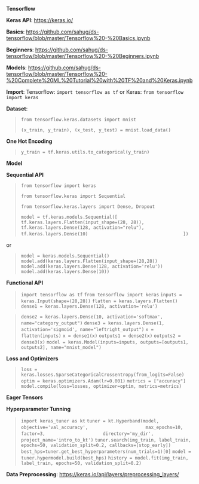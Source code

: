 **Tensorflow**

**Keras API**: https://keras.io/

**Basics**: https://github.com/sahug/ds-tensorflow/blob/master/Tensorflow%20-%20Basics.ipynb

**Beginners**: https://github.com/sahug/ds-tensorflow/blob/master/Tensorflow%20-%20Beginners.ipynb

**Models**: https://github.com/sahug/ds-tensorflow/blob/master/Tensorflow%20-%20Complete%20ML%20Tutorial%20with%20TF%20and%20Keras.ipynb


**Import**: Tensorflow: `import tensorflow as tf` or Keras: `from tensorflow import keras`

 **Dataset**: 
> `from tensorflow.keras.datasets import mnist`
> 
> `(x_train, y_train), (x_test, y_test) = mnist.load_data()`

**One Hot Encoding**
> `y_train = tf.keras.utils.to_categorical(y_train)`

**Model**

**Sequential API**

> `from tensorflow import keras`
> 
> `from tensorflow.keras import Sequential`
> 
> `from tensorflow.keras.layers import Dense, Dropout`
> 
> `model = tf.keras.models.Sequential([`
  > `tf.keras.layers.Flatten(input_shape=(28, 28)),`
  > `tf.keras.layers.Dense(128, activation="relu"),`
  > `tf.keras.layers.Dense(10)                                   `
> `])`

or

> `model = keras.models.Sequential()`
> `model.add(keras.layers.Flatten(input_shape=(28,28))`
> `model.add(keras.layers.Dense(128, activation='relu'))`
> `model.add(keras.layers.Dense(10))`

**Functional API**
> `import tensorflow as tf`
> `from tensorflow import keras`
> `inputs = keras.Input(shape=(28,28))`
> `flatten = keras.layers.Flatten()`
> `dense1 = keras.layers.Dense(128, activation='relu')`

> `dense2 = keras.layers.Dense(10, activation='softmax', name="category_output")`
> `dense3 = keras.layers.Dense(1, activation='sigmoid', name="leftright_output")`
> `x = flatten(inputs)`
> `x = dense1(x)`
> `outputs1 = dense2(x)`
> `outputs2 = dense3(x)`
> `model = keras.Model(inputs=inputs, outputs=[outputs1, outputs2], name="mnist_model")`

**Loss and Optimizers**
> `loss = keras.losses.SparseCategoricalCrossentropy(from_logits=False)`
> `optim = keras.optimizers.Adam(lr=0.001)`
> `metrics = ["accuracy"]`
> `model.compile(loss=losses, optimizer=optim, metrics=metrics)`

**Eager Tensors**


**Hyperparameter Tunning**
> `import keras_tuner as kt`
> `tuner = kt.Hyperband(model,`
> `                     objective='val_accuracy',`
> `                     max_epochs=10,`
> `                     factor=3,`
> `                     directory='my_dir',`
> `                     project_name='intro_to_kt')`
> `tuner.search(img_train, label_train, epochs=50, validation_split=0.2, callbacks=[stop_early])`
> `best_hps=tuner.get_best_hyperparameters(num_trials=1)[0]`
> `model = tuner.hypermodel.build(best_hps)`
> `history = model.fit(img_train, label_train, epochs=50, validation_split=0.2)`

**Data Preprocessing**: https://keras.io/api/layers/preprocessing_layers/
